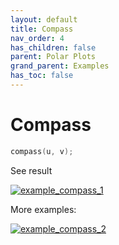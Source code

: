 ```yaml
---
layout: default
title: Compass
nav_order: 4
has_children: false
parent: Polar Plots
grand_parent: Examples
has_toc: false
---
```

# Compass

```cpp
compass(u, v);
```


See result

[![example_compass_1](https://github.com/alandefreitas/matplotplusplus/blob/master/docs/examples/polar_plots/compass/compass_1.svg)](https://github.com/alandefreitas/matplotplusplus/blob/master/examples/polar_plots/compass/compass_1.cpp)

More examples:
    
[![example_compass_2](https://github.com/alandefreitas/matplotplusplus/blob/master/docs/examples/polar_plots/compass/compass_2_thumb.png)](https://github.com/alandefreitas/matplotplusplus/blob/master/examples/polar_plots/compass/compass_2.cpp)

  




<!-- Generated with mdsplit: https://github.com/alandefreitas/mdsplit -->
